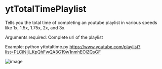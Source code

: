# ytTotalTimePlaylist
Tells you the total time of completing an youtube playlist in various speeds like 1x, 1.5x, 1.75x, 2x, and 3x. 

Arguments required: Complete url of the playlist 

Example: 
python yttotaltime.py https://www.youtube.com/playlist?list=PLCiNIjl_KpQhFwQA3G19w1nmhEOlZQsGF 

![image](https://user-images.githubusercontent.com/52592149/218248103-ef339389-4938-4152-8029-f1f0a22e90cb.png)


